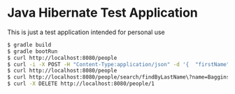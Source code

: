 # Java Hibernate Test Application
This is just a test application intended for personal use

```bash
$ gradle build
$ gradle bootRun
$ curl http://localhost:8080/people
$ curl -i -X POST -H "Content-Type:application/json" -d '{  "firstName" : "Frodo",  "lastName" : "Baggins" }' http://localhost:8080/people
$ curl http://localhost:8080/people
$ curl http://localhost:8080/people/search/findByLastName\?name=Baggins
$ curl -X DELETE http://localhost:8080/people/1
```
